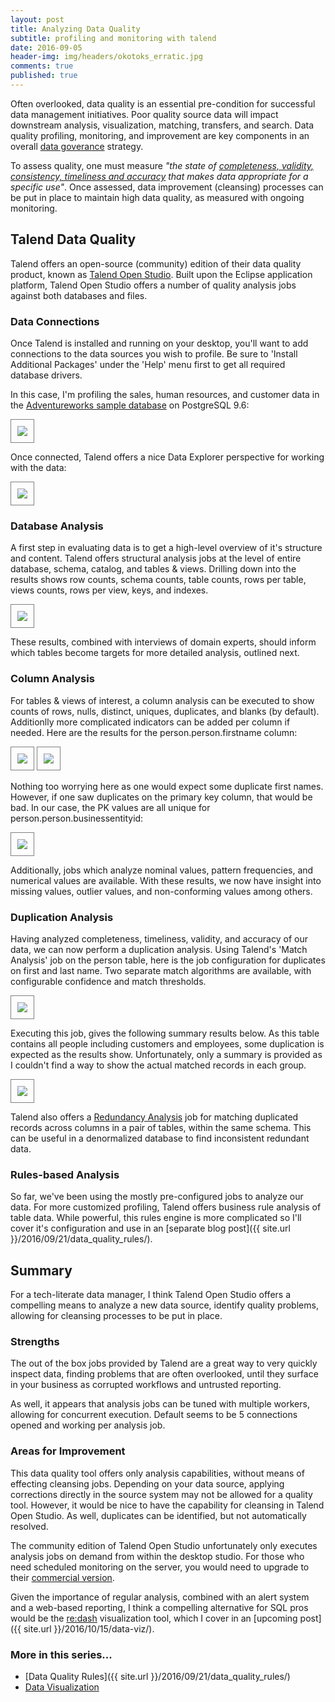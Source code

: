 ```yaml
---
layout: post
title: Analyzing Data Quality
subtitle: profiling and monitoring with talend
date: 2016-09-05
header-img: img/headers/okotoks_erratic.jpg
comments: true
published: true
---
```


Often overlooked, data quality is an essential pre-condition for successful data management initiatives.  Poor quality source data will impact downstream analysis, visualization, matching, transfers, and search.  Data quality profiling, monitoring, and improvement are key components in an overall [data goverance](https://en.wikipedia.org/wiki/Data_governance) strategy.

To assess quality, one must measure <span style="font-style:italic">"the state of [completeness, validity, consistency, timeliness and accuracy](https://en.wikipedia.org/wiki/Data_quality#Definitions) that makes data appropriate for a specific use"</span>.  Once assessed, data improvement (cleansing) processes can be put in place to maintain high data quality, as measured with ongoing monitoring.  

## Talend Data Quality
Talend offers an open-source (community) edition of their data quality product, known as [Talend Open Studio](https://www.talend.com/download/talend-open-studio#t2).  Built upon the Eclipse application platform, Talend Open Studio offers a number of quality analysis jobs against both databases and files.     

### Data Connections
Once Talend is installed and running on your desktop, you'll want to add connections to the data sources you wish to profile. Be sure to 'Install Additional Packages' under the 'Help' menu first to get all required database drivers. 

In this case, I'm profiling the sales, human resources, and customer data in the [Adventureworks sample database](https://github.com/lorint/AdventureWorks-for-Postgres) on PostgreSQL 9.6:

<img src="{{ site.url }}/img/posts/data_quality_pg_conn.png" class="img-responsive" style="border: 1px solid gray; padding:10px"/>

Once connected, Talend offers a nice Data Explorer perspective for working with the data:

<img src="{{ site.url }}/img/posts/data_quality_explorer.png" class="img-responsive" style="border: 1px solid gray; padding:10px"/>

### Database Analysis
A first step in evaluating data is to get a high-level overview of it's structure and content.  Talend offers structural analysis jobs at the level of entire database, schema, catalog, and tables &amp; views.  Drilling down into the results shows row counts, schema counts, table counts, rows per table, views counts, rows per view, keys, and indexes.

<img src="{{ site.url }}/img/posts/data_quality_overview_results.png" class="img-responsive" style="border: 1px solid gray; padding:10px"/>

These results, combined with interviews of domain experts, should inform which tables become targets for more detailed analysis, outlined next.

### Column Analysis
For tables &amp; views of interest, a column analysis can be executed to show counts of rows, nulls, distinct, uniques, duplicates, and blanks (by default).  Additionlly more complicated indicators can be added per column if needed.  Here are the results for the person.person.firstname column:

<img src="{{ site.url }}/img/posts/data_quality_col_analysis1.png" class="img-responsive" style="border: 1px solid gray; padding:10px"/>

<img src="{{ site.url }}/img/posts/data_quality_col_analysis2.png" class="img-responsive" style="border: 1px solid gray; padding:10px"/>

Nothing too worrying here as one would expect some duplicate first names.  However, if one saw duplicates on the primary key column, that would be bad.  In our case, the PK values are all unique for person.person.businessentityid:

<img src="{{ site.url }}/img/posts/data_quality_col_analysis3.png" class="img-responsive" style="border: 1px solid gray; padding:10px"/>

Additionally, jobs which analyze nominal values, pattern frequencies, and numerical values are available.  With these results, we now have insight into missing values, outlier values, and non-conforming values among others.

### Duplication Analysis
Having analyzed completeness, timeliness, validity, and accuracy of our data, we can now perform a duplication analysis.  Using Talend's 'Match Analysis' job on the person table, here is the job configuration for duplicates on first and last name.  Two separate match algorithms are available, with configurable confidence and match thresholds.

<img src="{{ site.url }}/img/posts/data_quality_match_config.png" class="img-responsive" style="border: 1px solid gray; padding:10px"/>

Executing this job, gives the following summary results below.  As this table contains all people including customers and employees, some duplication is expected as the results show.  Unfortunately, only a summary is provided as I couldn't find a way to show the actual matched records in each group.

<img src="{{ site.url }}/img/posts/data_quality_match_results.png" class="img-responsive" style="border: 1px solid gray; padding:10px"/>

Talend also offers a [Redundancy Analysis](https://help.talend.com/display/TalendOpenStudioforDataQualityUserGuide62EN/7.+Redundancy+analyses) job for matching duplicated records across columns in a pair of tables, within the same schema.  This can be useful in a denormalized database to find inconsistent redundant data.

### Rules-based Analysis
So far, we've been using the mostly pre-configured jobs to analyze our data.  For more customized profiling, Talend offers business rule analysis of table data.  While powerful, this rules engine is more complicated so I'll cover it's configuration and use in an [separate blog post]({{ site.url }}/2016/09/21/data_quality_rules/).  

## Summary
For a tech-literate data manager, I think Talend Open Studio offers a compelling means to analyze a new data source, identify quality problems, allowing for cleansing processes to be put in place.

### Strengths
The out of the box jobs provided by Talend are a great way to very quickly inspect data, finding problems that are often overlooked, until they surface in your business as corrupted workflows and untrusted reporting.

As well, it appears that analysis jobs can be tuned with multiple workers, allowing for concurrent execution.  Default seems to be 5 connections opened and working per analysis job.  

### Areas for Improvement
This data quality tool offers only analysis capabilities, without means of effecting cleansing jobs.  Depending on your data source, applying corrections directly in the source system may not be allowed for a quality tool.  However, it would be nice to have the capability for cleansing in Talend Open Studio.  As well, duplicates can be identified, but not automatically resolved.

The community edition of Talend Open Studio unfortunately only executes analysis jobs on demand from within the desktop studio. For those who need scheduled monitoring on the server, you would need to upgrade to their [commercial version](https://www.talend.com/products/data-quality).  

Given the importance of regular analysis, combined with an alert system and a web-based reporting, I think a compelling alternative for SQL pros would be the [re:dash](http://redash.io/) visualization tool, which I cover in an [upcoming post]({{ site.url }}/2016/10/15/data-viz/).   

### More in this series...
* [Data Quality Rules]({{ site.url }}/2016/09/21/data_quality_rules/)
* [Data Visualization]({{site.url}}/2016/10/15/data-viz/)

